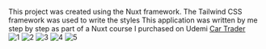 This project was created using the Nuxt framework. The Tailwind CSS framework was used to write the styles
This application was written by me step by step as part of a Nuxt course I purchased on Udemi
 <a href="https://car-trader-gilt.vercel.app/" target="_blank">Car Trader</a>  
![1](https://github.com/DaranDachte/CarTrader/assets/96144068/a416aaaa-8f30-4099-a7b7-bd1a4e354287)
![2](https://github.com/DaranDachte/CarTrader/assets/96144068/eb6ddfd4-1141-425e-a39e-3a42275649f4)
![3](https://github.com/DaranDachte/CarTrader/assets/96144068/f50b67ca-6b83-40be-8fe3-3fdb4d7081e5)
![4](https://github.com/DaranDachte/CarTrader/assets/96144068/eeebcf4d-c32b-44c7-9e8c-5630eb7bdab7)
![5](https://github.com/DaranDachte/CarTrader/assets/96144068/bd8e2416-bc5f-4c9e-a8e6-29b6e0a1302e)



